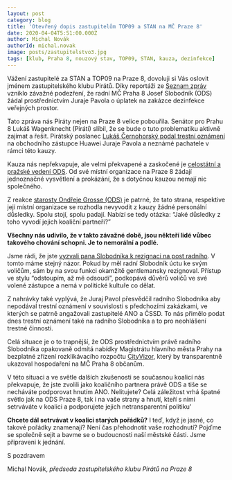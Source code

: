 ```yaml
---
layout: post
category: blog
title: 'Otevřený dopis zastupitelům TOP09 a STAN na MČ Praze 8'
date: 2020-04-04T5:51:00.000Z
author: Michal Novák
authorId: michal.novak
image: posts/zastupitelstvo3.jpg
tags: [klub, Praha 8, nouzový stav, TOP09, STAN, kauza, dezinfekce]
---
```



Vážení zastupitelé za STAN a TOP09 na Praze 8,
dovoluji si Vás oslovit jménem zastupitelského klubu Pirátů. Díky reportáži ze [Seznam zpráv](https://www.seznamzpravy.cz/clanek/procenta-pro-radniho-za-dezinfekci-skol-natocili-jsme-uplatky-v-casech-nouze-97328) vzniklo závažné podezření, že radní MČ Praha 8 Josef Slobodník (ODS) žádal prostřednictvím Juraje Pavola o úplatek na zakázce dezinfekce veřejných prostor.

Tato zpráva nás Piráty nejen na Praze 8 velice pobouřila. Senátor pro Prahu 8 Lukáš Wagenknecht (Piráti) slíbil, že se bude o tuto problematiku aktivně zajímat a řešit. Pirátský poslanec [Lukáš Černohorský podal trestní oznámení](https://www.piratskelisty.cz/clanek-3040-piratsky-poslanec-lukas-cernohorsky-podava-trestni-oznameni-na-obchodniho-zastupce-huawei-v-kauze-dezinfekce-prostor-mc-prahy-8) na obchodního zástupce Huawei Juraje Pavola a neznámé pachatele v rámci této kauzy.

Kauza nás nepřekvapuje, ale velmi překvapené a zaskočené je [celostátní a pražské vedení ODS](https://www.ods.cz/region.prazsky/clanek/18993-ods-praha-jednoznacne-se-distancujeme-od-udalosti-ze-kterych-plyne-podezreni-na-protipravni-jednani-na-radnici-prahy-8). Od své místní organizace na Praze 8 žádají jednoznačné vysvětlení a prokázání, že s dotyčnou kauzou nemají nic společného.

Z reakce [starosty Ondřeje Grosse (ODS)](https://www.facebook.com/mcpraha8/posts/1526048504236312) je patrné, že tato strana, respektive její místní organizace se rozhodla nevyvodit z kauzy žádné personální důsledky. Spolu stojí, spolu padají. Nabízí se tedy otázka: “Jaké důsledky z toho vyvodí jejich koaliční partneři?”

**Všechny nás udivilo, že v takto závažné době, jsou někteří lidé vůbec takového chování schopni. Je to nemorální a podlé.**

Jsme rádi, že jste [vyzvali pana Slobodníka k rezignaci na post radního](https://www.facebook.com/top09.praha8/posts/10157253020566984?__xts__[0]=68.ARD7lG6JNskj5BWHAQSeEfx8SBO5w3XWNPnTKaBRSZWYrnCFsYyyUy8ADZSttFTY0nyE0NWxj4UTdedr8cE5EdCK8FxxGYKcAiigzmBGTH6XRb4-k9mR4aFcrarjfx8NmV85o_y2lwkTS6HDI5PCDp17jmlfS3c75UG5AFk1wiz_p6zayDEVXFPqxM4r33cEp4CtrZJl4kLidniW9sktPLLj35hd9aBhu3r1hs7QeCR0FS8HNjcExFnp-ix9Nsx79ShLDIvUL4PLjrSPMvtbcTmPb3mXEwxUMdtYxA-FHTTEfoD6pYD-RYmzw4n8sSBKQtAmaA60iSCMBVgT&__tn__=-R). V tomto máme stejný názor. Pokud by měl radní Slobodník úctu ke svým voličům, sám by na svou funkci okamžitě gentlemansky rezignoval. Přístup ve stylu “odstoupím, až mě odsoudí”, podkopává důvěrů voličů ve své volené zástupce a nemá v politické kultuře co dělat.

Z nahrávky také vyplývá, že Juraj Pavol přesvědčil radního Slobodníka aby nepodával trestní oznámení v souvislosti s předchozími zakázkami, ve kterých se patrně angažovali zastupitelé ANO a ČSSD. To nás přimělo podat dnes trestní oznámení také na radního Slobodníka a to pro neohlášení trestné činnosti.

Celá situace je o to trapnější, že ODS prostřednictvím právě radního Slobodníka opakovaně odmítá nabídky Magistrátu hlavního města Prahy na bezplatné zřízení rozklikávacího rozpočtu [CityVizor](https://cityvizor.praha.eu/), který by transparentně ukazoval hospodaření na MČ Praha 8 občanům.

V této situaci a ve světle dalších zkušenosti se současnou koalicí nás překvapuje, že jste zvolili jako koaličního partnera právě ODS a tiše se necháváte podporovat hnutím ANO. Nelitujete? Celá záležitost vrhá špatné světlo jak na ODS Praze 8, tak i na vaše strany a hnutí, kteří s nimi setrváváte v koalici a podporujete jejich netransparentní politiku'

**Chcete dál setrvávat v koalici starých pořádků?** I teď, když je jasné, co takové pořádky znamenají? Není čas přehodnotit vaše rozhodnutí? Pojďme se společně sejít a bavme se o budoucnosti naší městské části. Jsme připraveni k jednání.

S pozdravem 

Michal Novák, *předseda zastupitelského klubu Pirátů na Praze 8*

